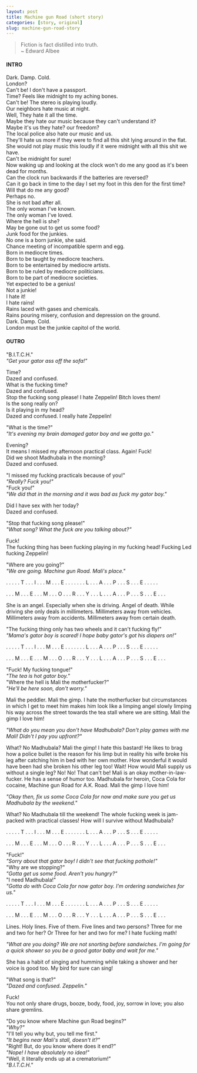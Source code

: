 ```yaml
---
layout: post
title: Machine gun Road (short story)
categories: [story, original]
slug: machine-gun-road-story
---
```


> Fiction is fact distilled into truth.  
~ Edward Albee  

#### INTRO

Dark. Damp. Cold.  
London?  
Can't be! I don't have a passport.  
Time? Feels like midnight to my aching bones.  
Can't be! The stereo is playing loudly.  
Our neighbors hate music at night.  
Well, They hate it all the time.  
Maybe they hate our music because they can't understand it?  
Maybe it's us they hate? our freedom?  
The local police also hate our music and us.  
They'll hate us more if they were to find all this shit lying around in the flat.  
She would not play music this loudly if it were midnight with all this shit we have.  
Can't be midnight for sure!  
Now waking up and looking at the clock won't do me any good as it's been dead for months.  
Can the clock run backwards if the batteries are reversed?  
Can it go back in time to the day I set my foot in this den for the first time?  
Will that do me any good?  
Perhaps no.  
She is not bad after all.  
The only woman I've known.  
The only woman I've loved.  
Where the hell is she?  
May be gone out to get us some food?  
Junk food for the junkies.  
No one is a born junkie, she said.  
Chance meeting of incompatible sperm and egg.  
Born in mediocre times.  
Born to be taught by mediocre teachers.  
Born to be entertained by mediocre artists.  
Born to be ruled by mediocre politicians.  
Born to be part of mediocre societies.  
Yet expected to be a genius!  
Not a junkie!  
I hate it!  
I hate rains!  
Rains laced with gases and chemicals.  
Rains pouring misery, confusion and depression on the ground.  
Dark. Damp. Cold.  
London must be the junkie capitol of the world.  

#### OUTRO

"B.I.T.C.H."  
*"Get your gator ass off the sofa!"*  

Time?  
Dazed and confused.  
What is the fucking time?  
Dazed and confused.  
Stop the fucking song please! I hate Zeppelin! Bitch loves them!  
Is the song really on?  
Is it playing in my head?  
Dazed and confused. I really hate Zeppelin!  

"What is the time?"  
*"It's evening my brain damaged gator boy and we gotta go."*  

Evening?  
It means I missed my afternoon practical class. Again! Fuck!  
Did we shoot Madhubala in the morning?  
Dazed and confused.  

"I missed my fucking practicals because of you!"  
*"Really? Fuck you!"*  
"Fuck you!"  
*"We did that in the morning and it was bad as fuck my gator boy."*  

Did I have sex with her today?  
Dazed and confused.  

"Stop that fucking song please!"  
*"What song? What the fuck are you talking about?"*  

Fuck!  
The fucking thing has been fucking playing in my fucking head! Fucking Led fucking Zeppelin!  

"Where are you going?"  
*"We are going. Machine gun Road. Mali's place."*  

. . . . . T . . . I . . . M . . . E . . . . . . . L . . . A . . . P . . . S . . . E . . . . .  

. . . M . . . E . . . M . . . O . . . R . . . Y . . . L . . . A . . . P . . . S . . . E . . .  

She is an angel. Especially when she is driving. Angel of death. While driving she only deals in millimeters. Millimeters away from vehicles. Millimeters away from accidents. Millimeters away from certain death.  

"The fucking thing only has two wheels and it can't fucking fly!"  
*"Mama's gator boy is scared! I hope baby gator's got his diapers on!"*  

. . . . . T . . . I . . . M . . . E . . . . . . . L . . . A . . . P . . . S . . . E . . . . .  

. . . M . . . E . . . M . . . O . . . R . . . Y . . . L . . . A . . . P . . . S . . . E . . .  

"Fuck! My fucking tongue!"  
*"The tea is hot gator boy."*  
"Where the hell is Mali the motherfucker?"  
*"He'll be here soon, don't worry."*  

Mali the peddler. Mali the gimp. I hate the motherfucker but circumstances in which I get to meet him makes him look like a limping angel slowly limping his way across the street towards the tea stall where we are sitting. Mali the gimp I love him!  

*"What do you mean you don't have Madhubala? Don't play games with me Mali! Didn't I pay you upfront?"*  

What? No Madhubala? Mali the gimp! I hate this bastard! He likes to brag how a police bullet is the reason for his limp but in reality his wife broke his leg after catching him in bed with her own mother. How wonderful it would have been had she broken his other leg too! Wait! How would Mali supply us without a single leg? No! No! That can't be! Mali is an okay mother-in-law-fucker. He has a sense of humor too. Madhubala for heroin, Coca Cola for cocaine, Machine gun Road for A.K. Road. Mali the gimp I love him!  

*"Okay then, fix us some Coca Cola for now and make sure you get us Madhubala by the weekend."*  

What? No Madhubala till the weekend! The whole fucking week is jam-packed with practical classes! How will I survive without Madhubala?  

. . . . . T . . . I . . . M . . . E . . . . . . . L . . . A . . . P . . . S . . . E . . . . .  

. . . M . . . E . . . M . . . O . . . R . . . Y . . . L . . . A . . . P . . . S . . . E . . .  

"Fuck!"  
*"Sorry about that gator boy! I didn't see that fucking pothole!"*  
"Why are we stopping?"  
*"Gotta get us some food. Aren't you hungry?"*  
"I need Madhubala!"  
*"Gotta do with Coca Cola for now gator boy. I'm ordering sandwiches for us."*  

. . . . . T . . . I . . . M . . . E . . . . . . . L . . . A . . . P . . . S . . . E . . . . .  

. . . M . . . E . . . M . . . O . . . R . . . Y . . . L . . . A . . . P . . . S . . . E . . .  

Lines. Holy lines. Five of them. Five lines and two persons? Three for me and two for her? Or Three for her and two for me? I hate fucking math!  

*"What are you doing? We are not snorting before sandwiches. I'm going for a quick shower so you be a good gator baby and wait for me."*  

She has a habit of singing and humming while taking a shower and her voice is good too. My bird for sure can sing!  

"What song is that?"  
*"Dazed and confused. Zeppelin."*  

Fuck!  
You not only share drugs, booze, body, food, joy, sorrow in love; you also share gremlins.  

"Do you know where Machine gun Road begins?"  
*"Why?"*  
"I'll tell you why but, you tell me first."  
*"It begins near Mali's stall, doesn't it?"*  
"Right! But, do you know where does it end?"  
*"Nope! I have absolutely no idea!"*  
"Well, it literally ends up at a crematorium!"  
*"B.I.T.C.H."*  
